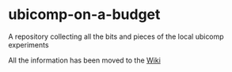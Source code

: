 # ubicomp-on-a-budget
A repository collecting all the bits and pieces of the local ubicomp experiments

All the information has been moved to the [Wiki](https://github.com/hci-au-dk/ubicomp-on-a-budget/wiki)

